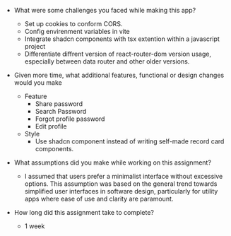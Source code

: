 - What were some challenges you faced while making this app?
    - Set up cookies to conform CORS.
    - Config envirenment variables in vite
    - Integrate shadcn components with tsx extention within a javascript project
    - Differentiate diffrent version of react-router-dom version usage, especially between data router and other older versions.

- Given more time, what additional features, functional or design changes would you make
    - Feature
        - Share password
        - Search Password
        - Forgot profile password
        - Edit profile
    - Style
        - Use shadcn component instead of writing self-made record card components.

- What assumptions did you make while working on this assignment?
    - I assumed that users prefer a minimalist interface without excessive options. This assumption was based on the general trend towards simplified user interfaces in software design, particularly for utility apps where ease of use and clarity are paramount.
- How long did this assignment take to complete?
    - 1 week
